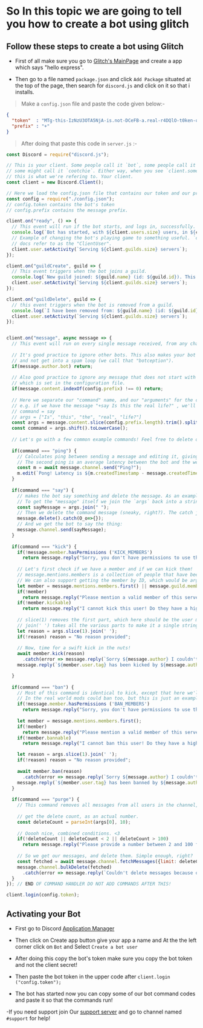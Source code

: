 # So In this topic we are going to tell you how to create a bot using glitch

Follow these steps to create a bot using Glitch
-----

- First of all make sure you go to [Glitch's MainPage](https://glitch.com) and create a app which says "hello express".

- Then go to a file named `package.json` and click `Add Package` situated at the top of the page, then search for `discord.js` and click on it so that i installs.

> Make a `config.json` file and paste the code given below:-
```json
{ 
  "token"  : "MTg-this-IzNzU3OTA5NjA-is.not-DCeFB-a.real-r4DQlO-t0ken-qerT0",
  "prefix" : "+"
}
```

> After doing that paste this code in `server.js` :-
```js
const Discord = require("discord.js");

// This is your client. Some people call it `bot`, some people call it `self`, 
// some might call it `cootchie`. Either way, when you see `client.something`, or `bot.something`,
// this is what we're refering to. Your client.
const client = new Discord.Client();

// Here we load the config.json file that contains our token and our prefix values. 
const config = require("./config.json");
// config.token contains the bot's token
// config.prefix contains the message prefix.

client.on("ready", () => {
  // This event will run if the bot starts, and logs in, successfully.
  console.log(`Bot has started, with ${client.users.size} users, in ${client.channels.size} channels of ${client.guilds.size} guilds.`); 
  // Example of changing the bot's playing game to something useful. `client.user` is what the
  // docs refer to as the "ClientUser".
  client.user.setActivity(`Serving ${client.guilds.size} servers`);
});

client.on("guildCreate", guild => {
  // This event triggers when the bot joins a guild.
  console.log(`New guild joined: ${guild.name} (id: ${guild.id}). This guild has ${guild.memberCount} members!`);
  client.user.setActivity(`Serving ${client.guilds.size} servers`);
});

client.on("guildDelete", guild => {
  // this event triggers when the bot is removed from a guild.
  console.log(`I have been removed from: ${guild.name} (id: ${guild.id})`);
  client.user.setActivity(`Serving ${client.guilds.size} servers`);
});


client.on("message", async message => {
  // This event will run on every single message received, from any channel or DM.
  
  // It's good practice to ignore other bots. This also makes your bot ignore itself
  // and not get into a spam loop (we call that "botception").
  if(message.author.bot) return;
  
  // Also good practice to ignore any message that does not start with our prefix, 
  // which is set in the configuration file.
  if(message.content.indexOf(config.prefix) !== 0) return;
  
  // Here we separate our "command" name, and our "arguments" for the command. 
  // e.g. if we have the message "+say Is this the real life?" , we'll get the following:
  // command = say
  // args = ["Is", "this", "the", "real", "life?"]
  const args = message.content.slice(config.prefix.length).trim().split(/ +/g);
  const command = args.shift().toLowerCase();
  
  // Let's go with a few common example commands! Feel free to delete or change those.
  
  if(command === "ping") {
    // Calculates ping between sending a message and editing it, giving a nice round-trip latency.
    // The second ping is an average latency between the bot and the websocket server (one-way, not round-trip)
    const m = await message.channel.send("Ping?");
    m.edit(`Pong! Latency is ${m.createdTimestamp - message.createdTimestamp}ms. API Latency is ${Math.round(client.ping)}ms`);
  }
  
  if(command === "say") {
    // makes the bot say something and delete the message. As an example, it's open to anyone to use. 
    // To get the "message" itself we join the `args` back into a string with spaces: 
    const sayMessage = args.join(" ");
    // Then we delete the command message (sneaky, right?). The catch just ignores the error with a cute smiley thing.
    message.delete().catch(O_o=>{}); 
    // And we get the bot to say the thing: 
    message.channel.send(sayMessage);
  }
  
  if(command === "kick") {
    if(!message.member.hasPermissions ('KICK_MEMBERS') 
      return message.reply("Sorry, you don't have permissions to use this!");
    
    // Let's first check if we have a member and if we can kick them!
    // message.mentions.members is a collection of people that have been mentioned, as GuildMembers.
    // We can also support getting the member by ID, which would be args[0]
    let member = message.mentions.members.first() || message.guild.members.get(args[0]);
    if(!member)
      return message.reply("Please mention a valid member of this server");
    if(!member.kickable) 
      return message.reply("I cannot kick this user! Do they have a higher role? Do I have kick permissions?");
    
    // slice(1) removes the first part, which here should be the user mention or ID
    // join(' ') takes all the various parts to make it a single string.
    let reason = args.slice(1).join(' ');
    if(!reason) reason = "No reason provided";
    
    // Now, time for a swift kick in the nuts!
    await member.kick(reason)
      .catch(error => message.reply(`Sorry ${message.author} I couldn't kick because of : ${error}`));
    message.reply(`${member.user.tag} has been kicked by ${message.author.tag} because: ${reason}`);

  }
  
  if(command === "ban") {
    // Most of this command is identical to kick, except that here we'll only let admins do it.
    // In the real world mods could ban too, but this is just an example, right? ;)
    if(!message.member.hasPermissions ('BAN_MEMBERS') 
      return message.reply("Sorry, you don't have permissions to use this!");
    
    let member = message.mentions.members.first();
    if(!member)
      return message.reply("Please mention a valid member of this server");
    if(!member.bannable) 
      return message.reply("I cannot ban this user! Do they have a higher role? Do I have ban permissions?");

    let reason = args.slice(1).join(' ');
    if(!reason) reason = "No reason provided";
    
    await member.ban(reason)
      .catch(error => message.reply(`Sorry ${message.author} I couldn't ban because of : ${error}`));
    message.reply(`${member.user.tag} has been banned by ${message.author.tag} because: ${reason}`);
  }
  
  if(command === "purge") {
    // This command removes all messages from all users in the channel, up to 100.
    
    // get the delete count, as an actual number.
    const deleteCount = parseInt(args[0], 10);
    
    // Ooooh nice, combined conditions. <3
    if(!deleteCount || deleteCount < 2 || deleteCount > 100)
      return message.reply("Please provide a number between 2 and 100 for the number of messages to delete");
    
    // So we get our messages, and delete them. Simple enough, right?
    const fetched = await message.channel.fetchMessages({limit: deleteCount});
    message.channel.bulkDelete(fetched)
      .catch(error => message.reply(`Couldn't delete messages because of: ${error}`));
  }
}); // END OF COMMAND HANDLER DO NOT ADD COMMANDS AFTER THIS!

client.login(config.token);
```

Activating your Bot
----

- First go to Discord [Application Manager](https://discordapp.com/developers/applications)

- Then click on Create app button give your app a name and At the the left corner click on `Bot` and Select `Create a bot user`

- After doing this copy the bot's token make sure you copy the bot token and not the client secret!

- Then paste the bot token in the upper code after `client.login ("config.token");`

- The bot has started now you can copy some of our bot command codes and paste it so that the commands run!

-If you need support join Our [support server](https://discordapp.com/invite/hn5FK2e) and go to channel named `#support` for help!
